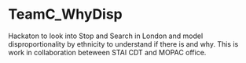 # TeamC_WhyDisp
Hackaton to look into Stop and Search in London and model disproportionality by ethnicity to understand if there is and why. This is work in collaboration beteween STAI CDT and MOPAC office.
